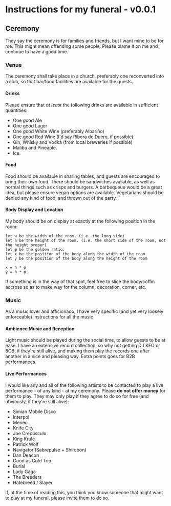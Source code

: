 Instructions for my funeral - v0.0.1
======================================

## Ceremony
They say the ceremony is for families and friends, but I want mine to be for me. This might mean offending some people. Please blame it on me and continue to have a good time.

### Venue
The ceremony shall take place in a church, preferably one reconverted into a club, so that bar/food facilities are available for the guests.
#### Drinks
Please ensure that _at least_ the following drinks are available in sufficient quantities:
* One good Ale
* One good Lager
* One good White Wine (preferably Albariño)
* One good Red Wine (I'd say Ribera de Duero, if possible)
* Gin, Whisky and Vodka (from local breweries if possible)
* Malibu and Pineaple.
* Ice.

#### Food
Food should be available in sharing tables, and guests are encouraged to bring their own food. There should be sandwiches available, as well as normal things such as crisps and burgers. A barbequeue would be a great idea, but please ensure vegan options are available.
Vegetarians should be denied any kind of food, and thrown out of the party.

#### Body Display and Location
My body should be on display at exactly at the following position in the room:

    let w be the width of the room. (i.e. the long side)
    let h be the height of the room. (i.e. the short side of the room, not the height proper)
    let φ be the golden ratio.
    let x be the position of the body along the width of the room
    let y be the position of the body along the height of the room

    x = h * φ
    y = h * φ
If something is in the way of that spot, feel free to slice the body/coffin accross so as to make way for the column, decoration, corner, etc.

### Music
As a music lover and afficionado, I have very specific (and yet very loosely enforceable) instructions for all the music 

#### Ambience Music and Reception
Light music should be played during the social time, to allow guests to be at ease. I have an extensive record collection, so why not getting DJ KFO or 8GB, if they're still alive, and making them play the records one after another in a nice and pleasing way. Extra points goes for B2B performances.

#### Live Performances
I would like any and all of the following artists to be contacted to play a live performance - of any kind - at my ceremony. Please __do not offer money__ for them to play. They may only play if they agree to do so for free (and obviously, if they're still alive):
* Simian Mobile Disco
* Interpol
* Meneo
* Knife City
* Joe Crepúsculo
* King Krule
* Patrick Wolf
* Navigator (Sabrepulse + Shirobon)
* Dan Deacon
* Good as Gold Trio
* Burial
* Lady Gaga
* The Breeders
* Hatebreed / Slayer

If, at the time of reading this, you think you know someone that might want to play at my funeral, please invite them to do so.

